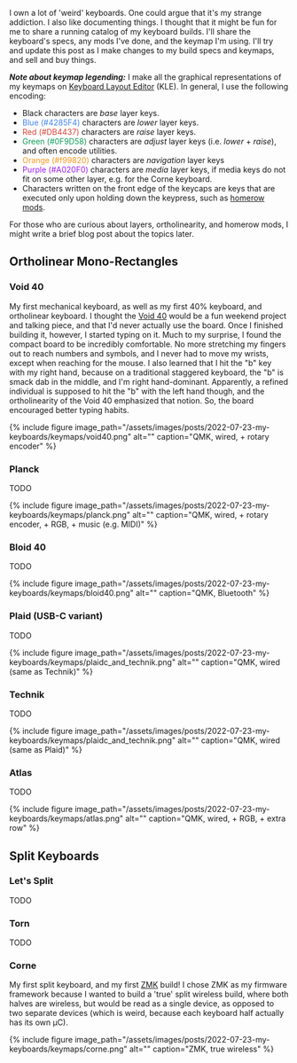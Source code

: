 I own a lot of 'weird' keyboards. One could argue that it's my strange addiction. I also like documenting things. I thought that it might be fun for me to share a running catalog of my keyboard builds. I'll share the keyboard's specs, any mods I've done, and the keymap I'm using. I'll try and update this post as I make changes to my build specs and keymaps, and sell and buy things. 

__*Note about keymap legending:*__ I make all the graphical representations of my keymaps on [Keyboard Layout Editor](http://www.keyboard-layout-editor.com/#/) (KLE).  In general, I use the following encoding:
- Black characters are _base_ layer keys.
- <span style="color:#4285F4">Blue (#4285F4)</span> characters are _lower_ layer keys.
- <span style="color:#DB4437">Red (#DB4437)</span> characters are _raise_ layer keys.
- <span style="color:#0F9D58">Green (#0F9D58)</span> characters are _adjust_ layer keys (i.e. _lower_ + _raise_), and often encode utilities. 
- <span style="color:#f99820">Orange (#f99820)</span> characters are _navigation_ layer keys
- <span style="color:#A020F0">Purple (#A020F0)</span> characters are _media_ layer keys, if media keys do not fit on some other layer, e.g. for the Corne keyboard.
- Characters written on the front edge of the keycaps are keys that are executed only upon holding down the keypress, such as [homerow mods](https://precondition.github.io/home-row-mods). 

For those who are curious about layers, ortholinearity, and homerow mods, I might write a brief blog post about the topics later. 

## Ortholinear Mono-Rectangles

### Void 40
My first mechanical keyboard, as well as my first 40% keyboard, and ortholinear keyboard. I thought the [Void 40](https://victorlucachi.ro/projects/void40/) would be a fun weekend project and talking piece, and that I'd never actually use the board. Once I finished building it, however, I started typing on it. Much to my surprise, I found the compact board to be incredibly comfortable. No more stretching my fingers out to reach numbers and symbols, and I never had to move my wrists, except when reaching for the mouse. I also learned that I hit the "b" key with my right hand, because on a traditional staggered keyboard, the "b" is smack dab in the middle, and I'm right hand-dominant. Apparently, a refined individual is supposed to hit the "b" with the left hand though, and the ortholinearity of the Void 40 emphasized that notion. So, the board encouraged better typing habits. 

{% include figure image_path="/assets/images/posts/2022-07-23-my-keyboards/keymaps/void40.png" alt="" caption="QMK, wired, + rotary encoder" %}

### Planck
TODO

{% include figure image_path="/assets/images/posts/2022-07-23-my-keyboards/keymaps/planck.png" alt="" caption="QMK, wired, + rotary encoder, + RGB, + music (e.g. MIDI)" %}

### Bloid 40
TODO

{% include figure image_path="/assets/images/posts/2022-07-23-my-keyboards/keymaps/bloid40.png" alt="" caption="QMK, Bluetooth" %}

### Plaid (USB-C variant)
TODO

{% include figure image_path="/assets/images/posts/2022-07-23-my-keyboards/keymaps/plaidc_and_technik.png" alt="" caption="QMK, wired (same as Technik)" %}

### Technik 
TODO

{% include figure image_path="/assets/images/posts/2022-07-23-my-keyboards/keymaps/plaidc_and_technik.png" alt="" caption="QMK, wired (same as Plaid)" %}

### Atlas
TODO

{% include figure image_path="/assets/images/posts/2022-07-23-my-keyboards/keymaps/atlas.png" alt="" caption="QMK, wired, + RGB, + extra row" %}

## Split Keyboards

### Let's Split
TODO

### Torn
TODO

### Corne
My first split keyboard, and my first [ZMK](zmk.dev) build! I chose ZMK as my firmware framework because I wanted to build a 'true' split wireless build, where both halves are wireless, but would be read as a single device, as opposed to two separate devices (which is weird, because each keyboard half actually has its own µC). 

{% include figure image_path="/assets/images/posts/2022-07-23-my-keyboards/keymaps/corne.png" alt="" caption="ZMK, true wireless" %}